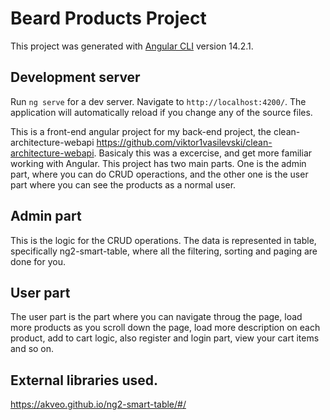 # Beard Products Project

This project was generated with [Angular CLI](https://github.com/angular/angular-cli) version 14.2.1.

## Development server

Run `ng serve` for a dev server. Navigate to `http://localhost:4200/`. The application will automatically reload if you change any of the source files.

This is a front-end angular project for my back-end project, the clean-architecture-webapi https://github.com/viktor1vasilevski/clean-architecture-webapi.
Basicaly this was a excercise, and get more familiar working with Angular.
This project has two main parts. One is the admin part, where you can do CRUD operactions, and the other one is the user part where you can see the products as a normal user.

## Admin part
This is the logic for the CRUD operations. The data is represented in table, specifically ng2-smart-table, where all the filtering, sorting and paging are done for you.

## User part
The user part is the part where you can navigate throug the page, load more products as you scroll down the page, load more description on each product, add to cart logic, also register and login part, view your cart items and so on.


## External libraries used.
https://akveo.github.io/ng2-smart-table/#/
